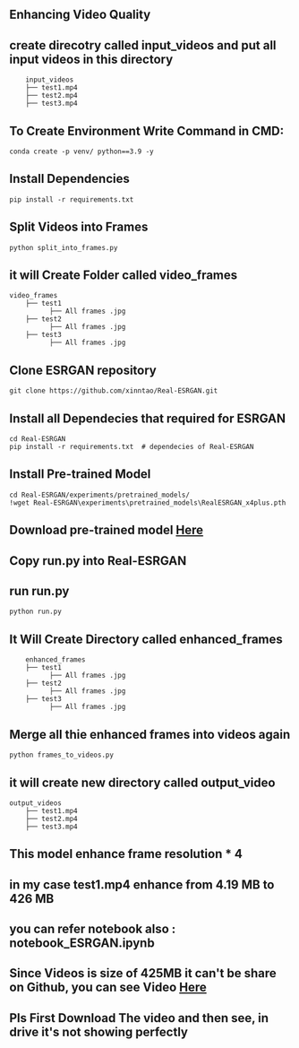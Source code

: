 ## Enhancing Video Quality

## create direcotry called input_videos and put all input videos in this directory
        input_videos
        ├── test1.mp4                   
        ├── test2.mp4                   
        ├── test3.mp4      

## To Create Environment Write Command in CMD: 
    conda create -p venv/ python==3.9 -y

## Install Dependencies
    pip install -r requirements.txt

## Split Videos into Frames
    python split_into_frames.py

## it will Create Folder called video_frames
    video_frames
        ├── test1
              ├── All frames .jpg
        ├── test2    
              ├── All frames .jpg
        ├── test3      
              ├── All frames .jpg

## Clone ESRGAN repository
    git clone https://github.com/xinntao/Real-ESRGAN.git

## Install all Dependecies that required for ESRGAN
    cd Real-ESRGAN
    pip install -r requirements.txt  # dependecies of Real-ESRGAN

## Install Pre-trained Model
    cd Real-ESRGAN/experiments/pretrained_models/
    !wget Real-ESRGAN\experiments\pretrained_models\RealESRGAN_x4plus.pth

## Download pre-trained model <a href="https://github.com/xinntao/Real-ESRGAN/releases/download/v0.1.0/RealESRGAN_x4plus.pth" target="_blank">Here</a>

## Copy run.py into Real-ESRGAN

## run run.py
    python run.py

## It Will Create Directory called enhanced_frames
        enhanced_frames
        ├── test1
              ├── All frames .jpg
        ├── test2    
              ├── All frames .jpg
        ├── test3      
              ├── All frames .jpg
    
## Merge all thie enhanced frames into videos again
    python frames_to_videos.py

## it will create new directory called output_video
    output_videos
        ├── test1.mp4                   
        ├── test2.mp4                   
        ├── test3.mp4  

## This model enhance frame resolution * 4  
## in my case test1.mp4 enhance from 4.19 MB to 426 MB 

## you can refer notebook also : notebook_ESRGAN.ipynb

## Since Videos is size of 425MB it can't be share on Github, you can see Video <a href="https://drive.google.com/file/d/1k49ykUxijcOw80YOI4m2kRhQLi2svs-4/view?usp=sharing" target="_blank">Here</a>

## Pls First Download The video and then see, in drive it's not showing perfectly
